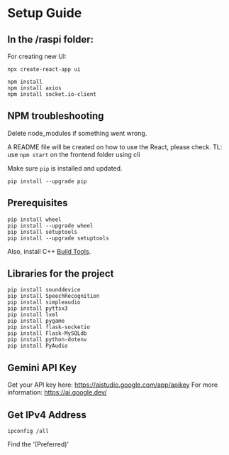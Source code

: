 # Setup Guide

## In the /raspi folder:
For creating new UI:
```shell
npx create-react-app ui
```

```shell
npm install
npm install axios
npm install socket.io-client
```

## NPM troubleshooting
Delete node_modules if something went wrong.

A README file will be created on how to use the React, please check.
TL: use `npm start` on the frontend folder using cli

Make sure `pip` is installed and updated.
```shell
pip install --upgrade pip
```

## Prerequisites
```shell
pip install wheel
pip install --upgrade wheel
pip install setuptools
pip install --upgrade setuptools
```
Also, install C++ [Build Tools](https://visualstudio.microsoft.com/visual-cpp-build-tools/).

## Libraries for the project
```shell
pip install sounddevice
pip install SpeechRecognition
pip install simpleaudio
pip install pyttsx3
pip install lxml
pip install pygame
pip install flask-socketio
pip install Flask-MySQLdb
pip install python-dotenv
pip install PyAudio

```

## Gemini API Key
Get  your API key here: https://aistudio.google.com/app/apikey
For more information: https://ai.google.dev/


## Get IPv4 Address
```shell
ipconfig /all
```
Find the '(Preferred)'

